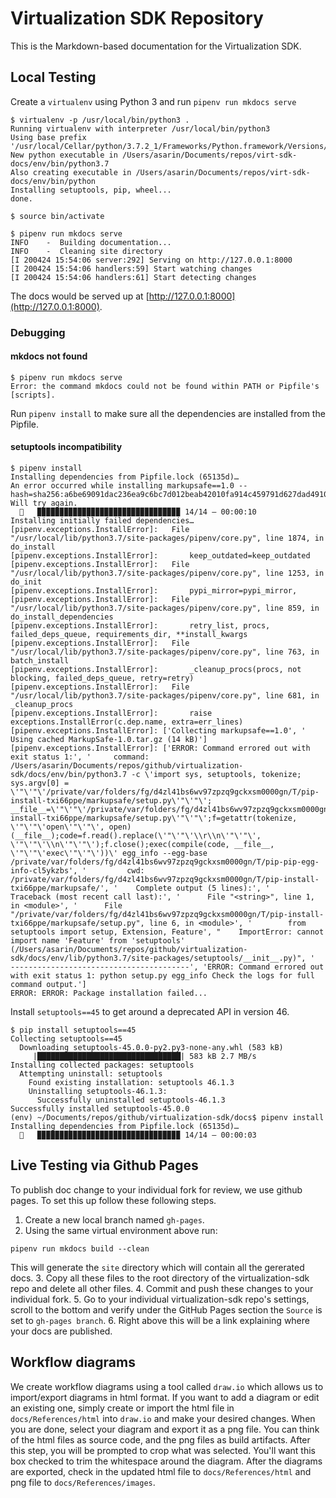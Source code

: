 # Virtualization SDK Repository

This is the Markdown-based documentation for the Virtualization SDK.

## Local Testing
Create a `virtualenv` using Python 3 and run `pipenv run mkdocs serve`

```
$ virtualenv -p /usr/local/bin/python3 .
Running virtualenv with interpreter /usr/local/bin/python3
Using base prefix '/usr/local/Cellar/python/3.7.2_1/Frameworks/Python.framework/Versions/3.7'
New python executable in /Users/asarin/Documents/repos/virt-sdk-docs/env/bin/python3.7
Also creating executable in /Users/asarin/Documents/repos/virt-sdk-docs/env/bin/python
Installing setuptools, pip, wheel...
done.

$ source bin/activate

$ pipenv run mkdocs serve
INFO    -  Building documentation... 
INFO    -  Cleaning site directory 
[I 200424 15:54:06 server:292] Serving on http://127.0.0.1:8000
[I 200424 15:54:06 handlers:59] Start watching changes
[I 200424 15:54:06 handlers:61] Start detecting changes
```

The docs would be served up at [http://127.0.0.1:8000](http://127.0.0.1:8000).

### Debugging

#### mkdocs not found
```
$ pipenv run mkdocs serve
Error: the command mkdocs could not be found within PATH or Pipfile's [scripts].
```
Run `pipenv install` to make sure all the dependencies are installed from the Pipfile.

#### setuptools incompatibility
```
$ pipenv install
Installing dependencies from Pipfile.lock (65135d)…
An error occurred while installing markupsafe==1.0 --hash=sha256:a6be69091dac236ea9c6bc7d012beab42010fa914c459791d627dad4910eb665! Will try again.
  🐍   ▉▉▉▉▉▉▉▉▉▉▉▉▉▉▉▉▉▉▉▉▉▉▉▉▉▉▉▉▉▉▉▉ 14/14 — 00:00:10
Installing initially failed dependencies…
[pipenv.exceptions.InstallError]:   File "/usr/local/lib/python3.7/site-packages/pipenv/core.py", line 1874, in do_install
[pipenv.exceptions.InstallError]:       keep_outdated=keep_outdated
[pipenv.exceptions.InstallError]:   File "/usr/local/lib/python3.7/site-packages/pipenv/core.py", line 1253, in do_init
[pipenv.exceptions.InstallError]:       pypi_mirror=pypi_mirror,
[pipenv.exceptions.InstallError]:   File "/usr/local/lib/python3.7/site-packages/pipenv/core.py", line 859, in do_install_dependencies
[pipenv.exceptions.InstallError]:       retry_list, procs, failed_deps_queue, requirements_dir, **install_kwargs
[pipenv.exceptions.InstallError]:   File "/usr/local/lib/python3.7/site-packages/pipenv/core.py", line 763, in batch_install
[pipenv.exceptions.InstallError]:       _cleanup_procs(procs, not blocking, failed_deps_queue, retry=retry)
[pipenv.exceptions.InstallError]:   File "/usr/local/lib/python3.7/site-packages/pipenv/core.py", line 681, in _cleanup_procs
[pipenv.exceptions.InstallError]:       raise exceptions.InstallError(c.dep.name, extra=err_lines)
[pipenv.exceptions.InstallError]: ['Collecting markupsafe==1.0', '  Using cached MarkupSafe-1.0.tar.gz (14 kB)']
[pipenv.exceptions.InstallError]: ['ERROR: Command errored out with exit status 1:', '     command: /Users/asarin/Documents/repos/github/virtualization-sdk/docs/env/bin/python3.7 -c \'import sys, setuptools, tokenize; sys.argv[0] = \'"\'"\'/private/var/folders/fg/d4zl41bs6wv97zpzq9gckxsm0000gn/T/pip-install-txi66ppe/markupsafe/setup.py\'"\'"\'; __file__=\'"\'"\'/private/var/folders/fg/d4zl41bs6wv97zpzq9gckxsm0000gn/T/pip-install-txi66ppe/markupsafe/setup.py\'"\'"\';f=getattr(tokenize, \'"\'"\'open\'"\'"\', open)(__file__);code=f.read().replace(\'"\'"\'\\r\\n\'"\'"\', \'"\'"\'\\n\'"\'"\');f.close();exec(compile(code, __file__, \'"\'"\'exec\'"\'"\'))\' egg_info --egg-base /private/var/folders/fg/d4zl41bs6wv97zpzq9gckxsm0000gn/T/pip-pip-egg-info-cl5ykzbs', '         cwd: /private/var/folders/fg/d4zl41bs6wv97zpzq9gckxsm0000gn/T/pip-install-txi66ppe/markupsafe/', '    Complete output (5 lines):', '    Traceback (most recent call last):', '      File "<string>", line 1, in <module>', '      File "/private/var/folders/fg/d4zl41bs6wv97zpzq9gckxsm0000gn/T/pip-install-txi66ppe/markupsafe/setup.py", line 6, in <module>', '        from setuptools import setup, Extension, Feature', "    ImportError: cannot import name 'Feature' from 'setuptools' (/Users/asarin/Documents/repos/github/virtualization-sdk/docs/env/lib/python3.7/site-packages/setuptools/__init__.py)", '    ----------------------------------------', 'ERROR: Command errored out with exit status 1: python setup.py egg_info Check the logs for full command output.']
ERROR: ERROR: Package installation failed...
```

Install `setuptools==45` to get around a deprecated API in version 46.

```
$ pip install setuptools==45
Collecting setuptools==45
  Downloading setuptools-45.0.0-py2.py3-none-any.whl (583 kB)
     |████████████████████████████████| 583 kB 2.7 MB/s 
Installing collected packages: setuptools
  Attempting uninstall: setuptools
    Found existing installation: setuptools 46.1.3
    Uninstalling setuptools-46.1.3:
      Successfully uninstalled setuptools-46.1.3
Successfully installed setuptools-45.0.0
(env) ~/Documents/repos/github/virtualization-sdk/docs$ pipenv install
Installing dependencies from Pipfile.lock (65135d)…
  🐍   ▉▉▉▉▉▉▉▉▉▉▉▉▉▉▉▉▉▉▉▉▉▉▉▉▉▉▉▉▉▉▉▉ 14/14 — 00:00:03
```

## Live Testing via Github Pages
To publish doc change to your individual fork for review, we use github pages. To set this up follow these following steps.

1. Create a new local branch named `gh-pages`.
2. Using the same virtual environment above run:
```
pipenv run mkdocs build --clean
```
This will generate the `site` directory which will contain all the gererated docs.
3. Copy all these files to the root directory of the virtualization-sdk repo and delete all other files.
4. Commit and push these changes to your individual fork.
5. Go to your individual virtualization-sdk repo's settings, scroll to the bottom and verify under the GitHub Pages section the `Source` is set to `gh-pages branch`.
6. Right above this will be a link explaining where your docs are published.


## Workflow diagrams
We create workflow diagrams using a tool called `draw.io` which allows us to import/export diagrams in html format. If you want to add a diagram or edit an existing one, simply create or import the html file in `docs/References/html` into `draw.io` and make your desired changes. When you are done, select your diagram and export it as a png file. You can think of the html files as source code, and the png files as build artifacts. After this step, you will be prompted to crop what was selected. You'll want this box checked to trim the whitespace around the diagram. After the diagrams are exported, check in the updated html file to `docs/References/html` and png file to `docs/References/images`.
